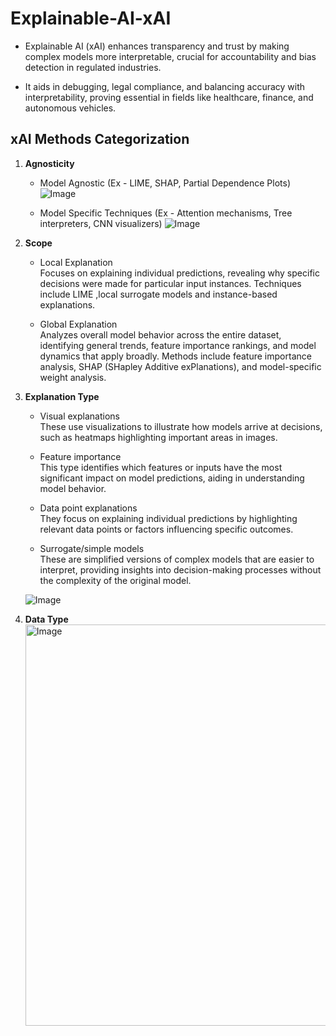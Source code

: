 # Explainable-AI-xAI

- Explainable AI (xAI) enhances transparency and trust by making complex models more interpretable, crucial for accountability and bias detection in regulated industries.

- It aids in debugging, legal compliance, and balancing accuracy with interpretability, proving essential in fields like healthcare, finance, and autonomous vehicles. 

## xAI Methods Categorization

1. **Agnosticity**
    - Model Agnostic (Ex - LIME, SHAP, Partial Dependence Plots)
    ![Image](https://miro.medium.com/v2/resize:fit:1400/format:webp/1*a3XvSs14zWXx_B6Z7NnrBw.png)


    - Model Specific Techniques (Ex - Attention mechanisms, Tree interpreters, CNN visualizers)
    ![Image](https://miro.medium.com/v2/resize:fit:1400/format:webp/1*eGp1stwcUI9saJcr41NaPQ.png)


2. **Scope**
    - Local Explanation<br>
        Focuses on explaining individual predictions, revealing why specific decisions were made for particular input instances. Techniques include LIME ,local surrogate models and instance-based explanations.
    
    - Global Explanation<br>
        Analyzes overall model behavior across the entire dataset, identifying general trends, feature importance rankings, and model dynamics that apply broadly. Methods include feature importance analysis, SHAP (SHapley Additive exPlanations), and model-specific weight analysis.

3. **Explanation Type**
    - Visual explanations<br>
    These use visualizations to illustrate how models arrive at decisions, such as heatmaps highlighting important areas in images.
    
    - Feature importance<br>
    This type identifies which features or inputs have the most significant impact on model predictions, aiding in understanding model behavior.

    - Data point explanations<br>
    They focus on explaining individual predictions by highlighting relevant data points or factors influencing specific outcomes.

    - Surrogate/simple models<br>
    These are simplified versions of complex models that are easier to interpret, providing insights into decision-making processes without the complexity of the original model.

    ![Image](https://miro.medium.com/v2/resize:fit:2612/format:webp/1*IxE7up7fX7dTx7SE3FCDfg.png)

4.  **Data Type**<br>
    <img width="642" alt="Image" src="https://github.com/user-attachments/assets/63319e6b-40d6-4799-bd47-104beae7811f" />